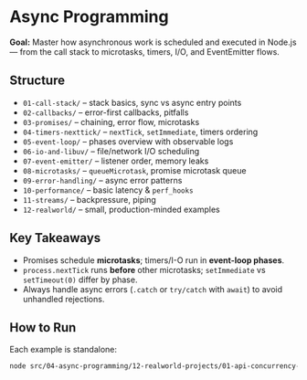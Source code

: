 # Async Programming

**Goal:** Master how asynchronous work is scheduled and executed in Node.js — from the call stack to microtasks, timers, I/O, and EventEmitter flows.

## Structure
- `01-call-stack/` – stack basics, sync vs async entry points
- `02-callbacks/` – error-first callbacks, pitfalls
- `03-promises/` – chaining, error flow, microtasks
- `04-timers-nexttick/` – `nextTick`, `setImmediate`, timers ordering
- `05-event-loop/` – phases overview with observable logs
- `06-io-and-libuv/` – file/network I/O scheduling
- `07-event-emitter/` – listener order, memory leaks
- `08-microtasks/` – `queueMicrotask`, promise microtask queue
- `09-error-handling/` – async error patterns
- `10-performance/` – basic latency & `perf_hooks`
- `11-streams/` – backpressure, piping
- `12-realworld/` – small, production-minded examples

## Key Takeaways
- Promises schedule **microtasks**; timers/I-O run in **event-loop phases**.
- `process.nextTick` runs **before** other microtasks; `setImmediate` vs `setTimeout(0)` differ by phase.
- Always handle async errors (`.catch` or `try/catch` with `await`) to avoid unhandled rejections.

## How to Run
Each example is standalone:
```bash
node src/04-async-programming/12-realworld-projects/01-api-concurrency-demo/server.js